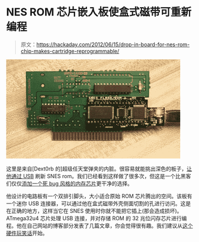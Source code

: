 # NES ROM 芯片嵌入板使盒式磁带可重新编程

> 原文：<https://hackaday.com/2012/06/15/drop-in-board-for-nes-rom-chip-makes-cartridge-reprogrammable/>

![](img/94cc40f1dcaa0a2e1af5ad6d3798a9a7.png "nes-flash-rom-replacement")

这里是来自[Dext0rb 的]超级任天堂弹夹的内脏。很容易就能挑出深色的板子，[让他通过 USB](http://electrifiedfoolingmachine.co/?page_id=633) 刷新 SNES rom。我们已经看到这样做了很多次，但这是一个比黑客们仅仅[添加一个死 bug 风格的内存芯片](http://hackaday.com/2011/04/12/play-unreleased-retro-games-on-the-real-thing/)更干净的选择。

他设计的电路板有一个双排引脚头，大小适合原始 ROM 芯片腾出的空间。该板有一个迷你 USB 连接器，可以通过他在盒式磁带外壳侧面切割的孔进行访问。这是在正确的地方，这样当它在 SNES 使用时你就不能把它插上(那会造成损坏)。ATmega32u4 芯片处理 USB 连接，并对存储 ROM 的 32 兆位闪存芯片进行编程。他在自己网站的博客部分发表了几篇文章，你会觉得很有趣。我们建议从[这个硬件玩笑话](http://electrifiedfoolingmachine.co/?p=571)开始。